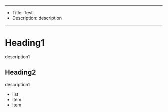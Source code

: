 ----
- Title: Test
- Description: description
----

# Heading1

description1

## Heading2

description1

- list
 - item
 - item
